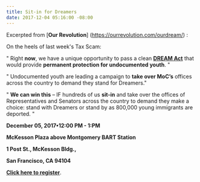 ```yaml
---
title: Sit-in for Dreamers
date: 2017-12-04 05:16:00 -08:00
---
```


Excerpted from [**Our Revolution**] (https://ourrevolution.com/ourdream/) :

On the heels of last week's Tax Scam:

"  Right **now**, we have a unique opportunity to pass a clean [**DREAM Act**](https://www.indivisible.org/resource/tell-senator-defend-daca-support-durbin-graham-dream-act/) that would provide **permanent protection for undocumented youth**.  "

"  Undocumented youth are leading a campaign to **take over MoC’s** offices across the country to demand they stand for Dreamers." 
 
"  **We can win this** – IF hundreds of us **sit-in** and take over the offices of Representatives and Senators across the country to demand they make a choice: stand with Dreamers or stand by as 800,000 young immigrants are deported.  "

**December 05, 2017•12:00 PM - 1:PM**

**McKesson Plaza above Montgomery BART Station**

**1 Post St., McKesson Bldg.,**
 
**San Francisco, CA 94104**

[**Click here to register**](https://actionnetwork.org/events/cleandreamact-notaxscam-openinternet-sit-in).